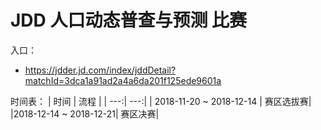 # JDD 人口动态普查与预测 比赛

入口：
- https://jdder.jd.com/index/jddDetail?matchId=3dca1a91ad2a4a6da201f125ede9601a


时间表：
| 时间 | 流程 |
| ---:|  ---:|
| 2018-11-20 ~ 2018-12-14 | 赛区选拔赛|
|2018-12-14 ~ 2018-12-21| 赛区决赛|

